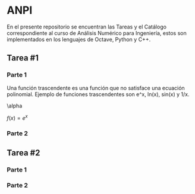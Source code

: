# ANPI
En el presente repositorio se encuentran las Tareas y el Catálogo correspondiente al curso de Análisis Numérico para Ingeniería, estos son implementados en los lenguajes de Octave, Python y C++.

## Tarea #1
### Parte 1
Una función trascendente es una función que no satisface una ecuación polinomial. Ejemplo de funciones trascendentes son e^x, ln(x), sin(x) y 1/x.

\alpha

$f(x) = e^x$

### Parte 2

## Tarea #2

### Parte 1

### Parte 2